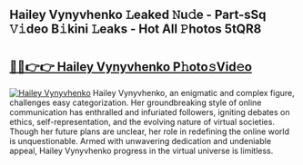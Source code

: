 ## Hailey Vynyvhenko 𝙻eaked 𝙽u𝚍e - Part-sSq 𝚅𝚒deo B𝚒kini 𝙻eaks - Hot All 𝙿hotos 5tQR8

# <h2><a href="http://ld09gu1.urlbe.top/?page=Hailey+Vynyvhenko">🔗🔗👉👉 Hailey Vynyvhenko P𝚑oto𝚜Vid𝚎o</a></h2>

[![Hailey Vynyvhenko](https://i.imgur.com/eBuTRDB.gif)](http://ld09gu1.urlbe.top/?page=Hailey+Vynyvhenko)
Hailey Vynyvhenko, an enigmatic and complex figure, challenges easy categorization. Her groundbreaking style of online communication has enthralled and infuriated followers, igniting debates on ethics, self-representation, and the evolving nature of virtual societies. Though her future plans are unclear, her role in redefining the online world is unquestionable. Armed with unwavering dedication and undeniable appeal, Hailey Vynyvhenko progress in the virtual universe is limitless.
